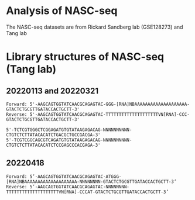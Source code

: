 
# Analysis of NASC-seq

The NASC-seq datasets are from Rickard Sandberg lab (GSE128273) and Tang lab

# Library structures of NASC-seq (Tang lab)

## 20220113 and 20220321

    Forward: 5'-AAGCAGTGGTATCAACGCAGAGTAC-GGG-[RNA]NBAAAAAAAAAAAAAAAAAAAA-GTACTCTGCGTTGATACCACTGCTT-3'
    Reverse: 5'-AAGCAGTGGTATCAACGCAGAGTAC-TTTTTTTTTTTTTTTTTTTTVN[RNA]-CCC-GTACTCTGCGTTGATACCACTGCTT-3'

    5'-TCTCGTGGGCTCGGAGATGTGTATAAGAGACAG-NNNNNNNNNN-CTGTCTCTTATACACATCTGACGCTGCCGACGA-3'
    5'-TCGTCGGCAGCGTCAGATGTGTATAAGAGACAG-NNNNNNNNNN-CTGTCTCTTATACACATCTCCGAGCCCACGAGA-3'

## 20220418

    Forward: 5’-AAGCAGTGGTATCAACGCAGAGTAC-ATGGG-[RNA]NBAAAAAAAAAAAAAAAAAAAA-NNNNNNNN-GTACTCTGCGTTGATACCACTGCTT-3’
    Reverse: 5’-AAGCAGTGGTATCAACGCAGAGTAC-NNNNNNNN-TTTTTTTTTTTTTTTTTTTTVN[RNA]-CCCAT-GTACTCTGCGTTGATACCACTGCTT-3’
